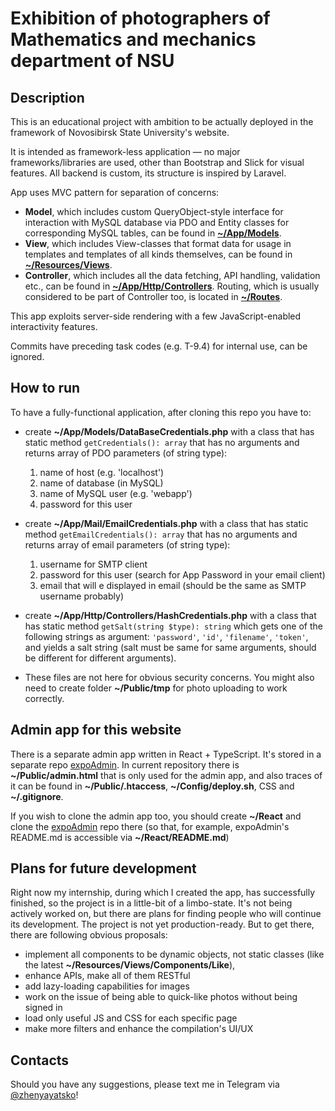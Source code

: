 # Exhibition of photographers of Mathematics and mechanics department of NSU

## Description

This is an educational project with ambition to be actually deployed in the framework of Novosibirsk State University's website. 

It is intended as framework-less application — no major frameworks/libraries are used, other than Bootstrap and Slick for visual features. 
All backend is custom, its structure is inspired by Laravel. 

App uses MVC pattern for separation of concerns:
- **Model**, which includes custom QueryObject-style interface for interaction with MySQL database via PDO and Entity classes for corresponding MySQL tables, can be found in [**~/App/Models**](https://github.com/jekay23/expo/tree/master/App/Models).
- **View**, which includes View-classes that format data for usage in templates and templates of all kinds themselves, can be found in [**~/Resources/Views**](https://github.com/jekay23/expo/tree/master/Resources/Views).
- **Controller**, which includes all the data fetching, API handling, validation etc., can be found in [**~/App/Http/Controllers**](https://github.com/jekay23/expo/tree/master/App/Http/Controllers). Routing, which is usually considered to be part of Controller too, is located in [**~/Routes**](https://github.com/jekay23/expo/tree/master/Routes).

This app exploits server-side rendering with a few JavaScript-enabled interactivity features.

Commits have preceding task codes (e.g. T-9.4) for internal use, can be ignored.

## How to run
To have a fully-functional application, after cloning this repo you have to:
- create **~/App/Models/DataBaseCredentials.php** with a class that has static method `getCredentials(): array` that has no arguments and returns array of PDO parameters (of string type):
  1. name of host (e.g. 'localhost')
  2. name of database (in MySQL)
  3. name of MySQL user (e.g. 'webapp')
  4. password for this user
- create **~/App/Mail/EmailCredentials.php** with a class that has static method `getEmailCredentials(): array` that has no arguments and returns array of email parameters (of string type):
  1. username for SMTP client
  2. password for this user (search for App Password in your email client)
  3. email that will e displayed in email (should be the same as SMTP username probably)
- create **~/App/Http/Controllers/HashCredentials.php** with a class that has static method `getSalt(string $type): string` which gets one of the following strings as argument: `'password'`, `'id'`, `'filename'`, `'token'`, and yields a salt string (salt must be same for same arguments, should be different for different arguments).

- These files are not here for obvious security concerns. You might also need to create folder **~/Public/tmp** for photo uploading to work correctly.
 
## Admin app for this website

There is a separate admin app written in React + TypeScript. It's stored in a separate repo [expoAdmin](https://github.com/jekay23/expoReact). In current repository there is **~/Public/admin.html** that is only used for the admin app, and also traces of it can be found in **~/Public/.htaccess**, **~/Config/deploy.sh**, CSS and **~/.gitignore**.

If you wish to clone the admin app too, you should create **~/React** and clone the [expoAdmin](https://github.com/jekay23/expoReact) repo there (so that, for example, expoAdmin's README.md is accessible via **~/React/README.md**)

## Plans for future development

Right now my internship, during which I created the app, has successfully finished, so the project is in a little-bit of a limbo-state.
It's not being actively worked on, but there are plans for finding people who will continue its development. 
The project is not yet production-ready. But to get there, there are following obvious proposals:
- implement all components to be dynamic objects, not static classes (like the latest **~/Resources/Views/Components/Like**),
- enhance APIs, make all of them RESTful
- add lazy-loading capabilities for images
- work on the issue of being able to quick-like photos without being signed in
- load only useful JS and CSS for each specific page
- make more filters and enhance the compilation's UI/UX

## Contacts

Should you have any suggestions, please text me in Telegram via [@zhenyayatsko](https://t.me/zhenyayatsko)!